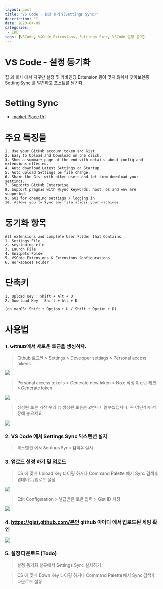 ```yaml
---
layout: post
title: "VS Code - 설정 동기화(Settings Sync)"
description: ""
date: 2020-04-09
categories:
 - IDE
tags: [VSCode, VSCode Extensions, Settings Sync, VSCode 설정 공유]
---
```


# VS Code - 설정 동기화

집 과 회사 에서 자꾸만 설정 및 키바인딩 Extension 등이 맞지 않아서 찾아보던중
Setting Sync 를 발견하고 포스트를 남긴다.


# Setting Sync

- [market Place Url](https://marketplace.visualstudio.com/items?itemName=Shan.code-settings-sync)


# 주요 특징들

```text
1. Use your GitHub account token and Gist.
2. Easy to Upload and Download on one click.
3. Show a summary page at the end with details about config and extensions effected.
4. Auto download Latest Settings on Startup.
5. Auto upload Settings on file change.
6. Share the Gist with other users and let them download your settings.
7. Supports GitHub Enterprise
8. Support pragmas with @sync keywords: host, os and env are supported.
9. GUI for changing settings / logging in
10. Allows you to Sync any file across your machines.
```


# 동기화 항목
  ```text
All extensions and complete User Folder that Contains
1. Settings File
2. Keybinding File
3. Launch File
4. Snippets Folder
5. VSCode Extensions & Extensions Configurations
6. Workspaces Folder
```


# 단축키
```text
1. Upload Key : Shift + Alt + U
2. Download Key : Shift + Alt + D

(on macOS: Shift + Option + U / Shift + Option + D)
```


# 사용법


### 1. Github에서 새로운 토큰을 생성하자.

> Github 로그인 > Settings > Developer settings > Personal access tokens

<img src="{{ site.url }}/assets/image/2020-04-09-settings-sync/image1.png">


> Personal access tokens > Generate new token > Note 작성 & gist 체크 > Generate token

<img src="{{ site.url }}/assets/image/2020-04-09-settings-sync/image2.png">


> 생성된 토큰 저장
> 주의!! : 생성된 토큰은 2번다시 볼수없습니다. 꼭 어딘가에 저장해 놓으세요

<img src="{{ site.url }}/assets/image/2020-04-09-settings-sync/image3.png">


### 2. VS Code 에서 Settings Sync 익스텐션 설치

> 익스텐션 에서 Settings Sync 검색후 설치


### 3. 업로드 설정 하기 및 업로드

> OS 에 맞게 Upload Key 타이핑 하거나
> Command Palette 에서 Sync 검색후 업데이트/업로드 설정

<img src="{{ site.url }}/assets/image/2020-04-09-settings-sync/image4.png">


> Edit Configuration > 발급받은 토큰 입력 > Gist ID 저장

<img src="{{ site.url }}/assets/image/2020-04-09-settings-sync/image5.png">


### 4. https://gist.github.com/본인 github 아이디 에서 업로드된 세팅 확인

<img src="{{ site.url }}/assets/image/2020-04-09-settings-sync/image6.png">


### 5. 설정 다운로드 (Todo)

> 설정 동기화 할곳에서 Settings Sync 설치하기


> OS 에 맞게 Down Key 타이핑 하거나
> Command Palette 에서 Sync 검색후 다운로드 설정
